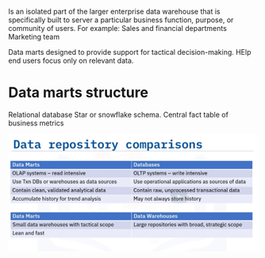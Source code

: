 Is an isolated part of the larger enterprise data warehouse that is specifically built to server a particular business function, purpose, or community of users.
For example: Sales and financial departments
Marketing team

Data marts designed to provide support for tactical decision-making.
HElp end users focus only on relevant data.

# Data marts structure

Relational database
Star or snowflake schema.
Central fact table of business metrics

![image](./data_repo_comparions.png)

